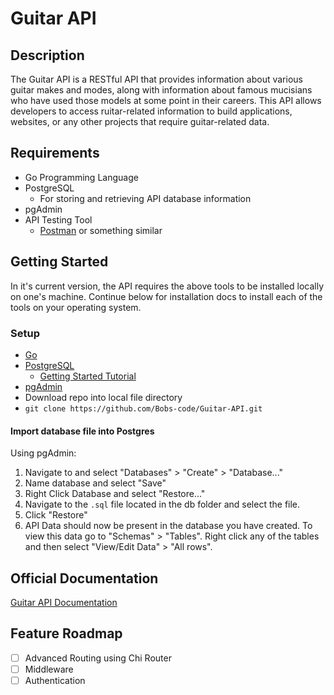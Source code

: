 # Guitar API

## Description 
The Guitar API is a RESTful API that provides information about various guitar makes and modes, along with information about famous mucisians who have used those models at some point in their careers. This API allows developers to access ruitar-related information to build applications, websites, or any other projects that require guitar-related data.

## Requirements
- Go Programming Language
- PostgreSQL
   - For storing and retrieving API database information
- pgAdmin
- API Testing Tool
   - [Postman](https://www.postman.com/) or something similar

## Getting Started
In it's current version, the API requires the above tools to be installed locally on one's machine. Continue below for installation docs to install each of the tools on your operating system.

### Setup
- [Go](https://go.dev/doc/install)
- [PostgreSQL](https://www.postgresql.org/download/)
   - [Getting Started Tutorial](https://www.postgresql.org/docs/current/tutorial.html)
- [pgAdmin](https://www.pgadmin.org/download/)
- Download repo into local file directory 
 - `git clone https://github.com/Bobs-code/Guitar-API.git`

#### Import database file into Postgres
Using pgAdmin: 
  1. Navigate to and select "Databases" > "Create" > "Database..."
  2. Name database and select "Save"
  3. Right Click Database and select "Restore..."
  4. Navigate to the `.sql` file located in the db folder and select the file.
  5. Click "Restore"
  6. API Data should now be present in the database you have created. To view this data go to "Schemas" > "Tables". Right click any of the tables and then select "View/Edit Data" > "All rows". 

## Official Documentation
[Guitar API Documentation](https://app.swaggerhub.com/apis-docs/BOBGRIFF29/guitar-api/1.0.0)

## Feature Roadmap
 - [ ] Advanced Routing using Chi Router 
 - [ ] Middleware 
 - [ ] Authentication
